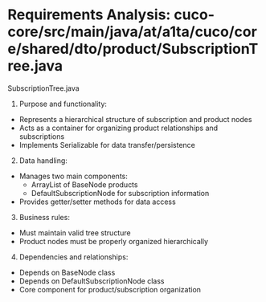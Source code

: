 # Requirements Analysis: cuco-core/src/main/java/at/a1ta/cuco/core/shared/dto/product/SubscriptionTree.java

SubscriptionTree.java
1. Purpose and functionality:
- Represents a hierarchical structure of subscription and product nodes
- Acts as a container for organizing product relationships and subscriptions
- Implements Serializable for data transfer/persistence

2. Data handling:
- Manages two main components:
  - ArrayList of BaseNode products
  - DefaultSubscriptionNode for subscription information
- Provides getter/setter methods for data access

3. Business rules:
- Must maintain valid tree structure
- Product nodes must be properly organized hierarchically

4. Dependencies and relationships:
- Depends on BaseNode class
- Depends on DefaultSubscriptionNode class
- Core component for product/subscription organization